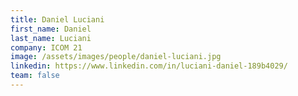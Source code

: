```yaml
---
title: Daniel Luciani
first_name: Daniel
last_name: Luciani
company: ICOM 21
image: /assets/images/people/daniel-luciani.jpg
linkedin: https://www.linkedin.com/in/luciani-daniel-189b4029/
team: false
---
```


